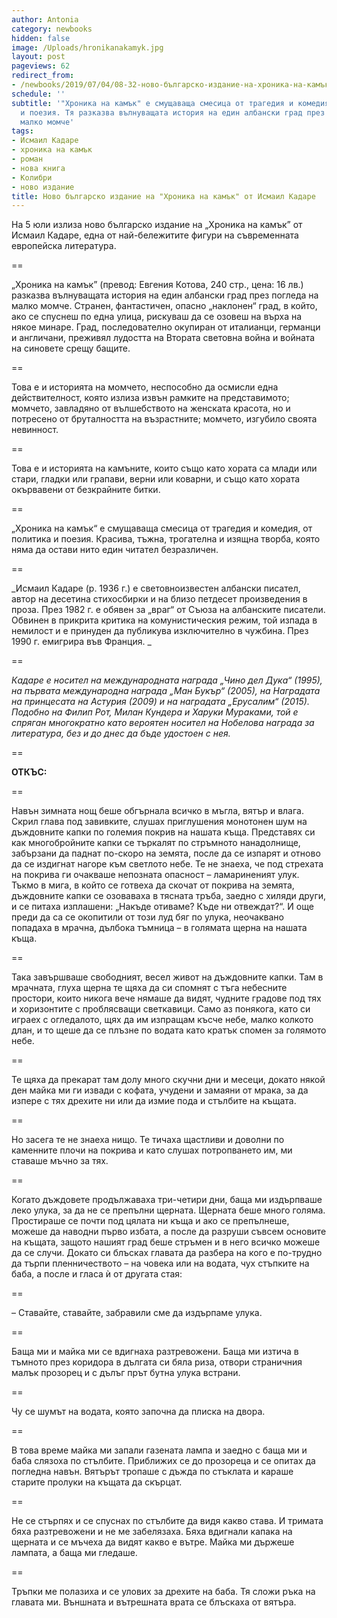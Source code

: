 ```yaml
---
author: Antonia
category: newbooks
hidden: false
image: /Uploads/hronikanakamyk.jpg
layout: post
pageviews: 62
redirect_from:
- /newbooks/2019/07/04/08-32-ново-българско-издание-на-хроника-на-камък-от-исмаил-кадаре
schedule: ''
subtitle: '"Хроника на камък" е смущаваща смесица от трагедия и комедия, от политика
  и поезия. Тя разказва вълнуващата история на един албански град през погледа на
  малко момче'
tags:
- Исмаил Кадаре
- хроника на камък
- роман
- нова книга
- Колибри
- ново издание
title: Ново българско издание на "Хроника на камък" от Исмаил Кадаре
---
```


На 5 юли излиза ново българско издание на „Хроника на камък” от Исмаил Кадаре, една от най-бележитите фигури на съвременната европейска литература.

\==

„Хроника на камък” (превод: Евгения Котова, 240 стр., цена: 16 лв.) разказва вълнуващата история на един албански град през погледа на малко момче. Странен, фантастичен, опасно „наклонен“ град, в който, ако се спуснеш по една улица, рискуваш да се озовеш на върха на някое минаре. Град, последователно окупиран от италианци, германци и англичани, преживял лудостта на Втората световна война и войната на синовете срещу бащите. 

\==

Това е и историята на момчето, неспособно да осмисли една действителност, която излиза извън рамките на представимото; момчето, завладяно от вълшебството на женската красота, но и потресено от бруталността на възрастните; момчето, изгубило своята невинност. 

\==

Това е и историята на камъните, които също като хората са млади или стари, гладки или грапави, верни или коварни, и също като хората окървавени от безкрайните битки. 

\==

„Хроника на камък“ е смущаваща смесица от трагедия и комедия, от политика и поезия. Красива, тъжна, трогателна и изящна творба, която няма да остави нито един читател безразличен.

\==

_Исмаил Кадаре (р. 1936 г.) е световноизвестен албански писател, автор на десетина стихосбирки и на близо петдесет произведения в проза. През 1982 г. е обявен за „враг“ от Съюза на албанските писатели. Обвинен в прикрита критика на комунистическия режим, той изпада в немилост и е принуден да публикува изключително в чужбина. През 1990 г. емигрира във Франция. _

\==

_Кадаре е носител на международната награда „Чино дел Дука“ (1995), на първата международна награда „Ман Букър“ (2005), на Наградата на принцесата на Астурия (2009) и на наградата „Ерусалим“ (2015). Подобно на Филип Рот, Милан Кундера и Харуки Мураками, той е спряган многократно като вероятен носител на Нобелова награда за литература, без и до днес да бъде удостоен с нея._

\==

**ОТКЪС:**

\==

Навън зимната нощ беше обгърнала всичко в мъгла, вятър и влага. Скрил глава под завивките, слушах приглушения монотонен шум на дъждовните капки по големия покрив на нашата къща. Представях си как многобройните капки се търкалят по стръмното нанадолнище, забързани да паднат по-скоро на земята, после да се изпарят и отново да се издигнат нагоре към светлото небе. Те не знаеха, че под стрехата на покрива ги очакваше непозната опасност – ламариненият улук. Тъкмо в мига, в който се готвеха да скочат от покрива на земята, дъждовните капки се озоваваха в тясната тръба, заедно с хиляди други, и се питаха изплашени: „Накъде отиваме? Къде ни отвеждат?“. И още преди да са се окопитили от този луд бяг по улука, неочаквано попадаха в мрачна, дълбока тъмница – в голямата щерна на нашата къща. 

\==

Така завършваше свободният, весел живот на дъждовните капки. Там в мрачната, глуха щерна те щяха да си спомнят с тъга небесните простори, които никога вече нямаше да видят, чудните градове под тях и хоризонтите с проблясващи светкавици. Само аз понякога, като си играех с огледалото, щях да им изпращам късче небе, малко колкото длан, и то щеше да се плъзне по водата като кратък спомен за голямото небе. 

\==

Те щяха да прекарат там долу много скучни дни и месеци, докато някой ден майка ми ги извади с кофата, учудени и замаяни от мрака, за да изпере с тях дрехите ни или да измие пода и стълбите на къщата. 

\==

Но засега те не знаеха нищо. Те тичаха щастливи и доволни по каменните плочи на покрива и като слушах потропването им, ми ставаше мъчно за тях. 

\==

Когато дъждовете продължаваха три-четири дни, баща ми издърпваше леко улука, за да не се препълни щерната. Щерната беше много голяма. Простираше се почти под цялата ни къща и ако се препълнеше, можеше да наводни първо избата, а после да разруши съвсем основите на къщата, защото нашият град беше стръмен и в него всичко можеше да се случи. Докато си блъсках главата да разбера на кого е по-трудно да търпи пленничеството – на човека или на водата, чух стъпките на баба, а после и гласа ѝ от другата стая: 

\==

– Ставайте, ставайте, забравили сме да издърпаме улука. 

\==

Баща ми и майка ми се вдигнаха разтревожени. Баща ми изтича в тъмното през коридора в дългата си бяла риза, отвори страничния малък прозорец и с дълъг прът бутна улука встрани. 

\==

Чу се шумът на водата, която започна да плиска на двора. 

\==

В това време майка ми запали газената лампа и заедно с баща ми и баба слязоха по стълбите. Приближих се до прозореца и се опитах да погледна навън. Вятърът тропаше с дъжда по стъклата и караше старите пролуки на къщата да скърцат. 

\==

Не се стърпях и се спуснах по стълбите да видя какво става. И тримата бяха разтревожени и не ме забелязаха. Бяха вдигнали капака на щерната и се мъчеха да видят какво е вътре. Майка ми държеше лампата, а баща ми гледаше. 

\==

Тръпки ме полазиха и се улових за дрехите на баба. Тя сложи ръка на главата ми. Външната и вътрешната врата се блъскаха от вятъра.
